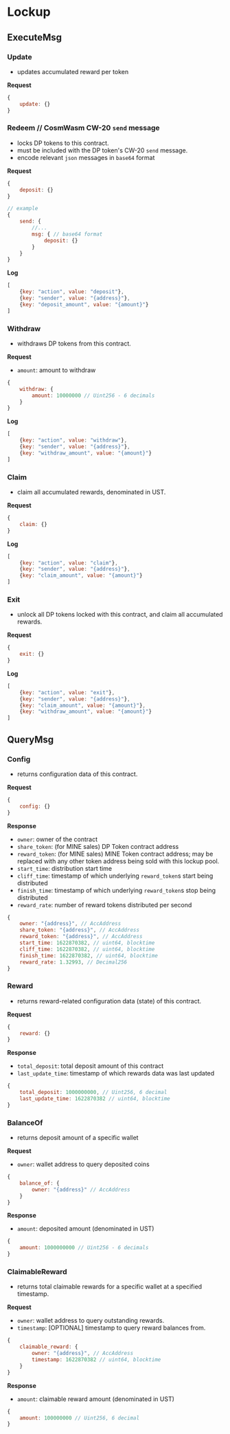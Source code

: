 # Lockup

## ExecuteMsg

### Update

- updates accumulated reward per token

**Request**

```jsx
{
	update: {}
}
```

### Redeem // CosmWasm CW-20 `send` message

- locks DP tokens to this contract.
- must be included with the DP token's CW-20 `send` message.
- encode relevant `json` messages in `base64` format

**Request**

```jsx
{
	deposit: {}
}

// example
{
	send: {
		//...
		msg: { // base64 format
			deposit: {}
		}
	}
}
```

**Log**

```jsx
[
	{key: "action", value: "deposit"},
	{key: "sender", value: "{address}"},
	{key: "deposit_amount", value: "{amount}"}
]
```

### Withdraw

- withdraws DP tokens from this contract.

**Request**

- `amount`:  amount to withdraw

```jsx
{
	withdraw: {
		amount: 10000000 // Uint256 - 6 decimals
	}
}
```

**Log**

```jsx
[
	{key: "action", value: "withdraw"},
	{key: "sender", value: "{address}"},
	{key: "withdraw_amount", value: "{amount}"}
]
```

### Claim

- claim all accumulated rewards, denominated in UST.

**Request**

```jsx
{
	claim: {}
}
```

**Log**

```jsx
[
	{key: "action", value: "claim"},
	{key: "sender", value: "{address}"},
	{key: "claim_amount", value: "{amount}"}
]
```

### Exit

- unlock all DP tokens locked with this contract, and claim all accumulated rewards.

**Request**

```jsx
{
	exit: {}
}
```

**Log**

```jsx
[
	{key: "action", value: "exit"},
	{key: "sender", value: "{address}"},
	{key: "claim_amount", value: "{amount}"},
	{key: "withdraw_amount", value: "{amount}"}
]
```

## QueryMsg

### Config

- returns configuration data of this contract.

**Request**

```jsx
{
	config: {}
}
```

**Response**

- `owner`: owner of the contract
- `share_token`: (for MINE sales) DP Token contract address
- `reward_token`: (for MINE sales) MINE Token contract address; may be replaced with any other token address being sold with this lockup pool.
- `start_time`: distribution start time
- `cliff_time`: timestamp of which underlying `reward_token`s start being distributed
- `finish_time`: timestamp of which underlying `reward_token`s stop being distributed
- `reward_rate`: number of reward tokens distributed per second

```jsx
{
	owner: "{address}", // AccAddress
	share_token: "{address}", // AccAddress
	reward_token: "{address}", // AccAddress
	start_time: 1622870382, // uint64, blocktime
	cliff_time: 1622870382, // uint64, blocktime
	finish_time: 1622870382, // uint64, blocktime
	reward_rate: 1.32993, // Decimal256	
}
```

### Reward

- returns reward-related configuration data (state) of this contract.

**Request**

```jsx
{
	reward: {}
}
```

**Response**

- `total_deposit`: total deposit amount of this contract
- `last_update_time`: timestamp of which rewards data was last updated

```jsx
{
	total_deposit: 1000000000, // Uint256, 6 decimal
	last_update_time: 1622870382 // uint64, blocktime
}
```

### BalanceOf

- returns deposit amount of a specific wallet

**Request**

- `owner`: wallet address to query deposited coins

```jsx
{
	balance_of: {
		owner: "{address}" // AccAddress
	}
}
```

**Response**

- `amount`: deposited amount (denominated in UST)

```jsx
{
	amount: 1000000000 // Uint256 - 6 decimals
}
```

### ClaimableReward

- returns total claimable rewards for a specific wallet at a specified timestamp.

**Request**

- `owner`: wallet address to query outstanding rewards.
- `timestamp`: [OPTIONAL] timestamp to query reward balances from.

```jsx
{
	claimable_reward: {
		owner: "{address}", // AccAddress
		timestamp: 1622870382 // uint64, blocktime
	}
}
```

**Response**

- `amount`: claimable reward amount (denominated in UST)

```jsx
{
	amount: 100000000 // Uint256, 6 decimal
}
```